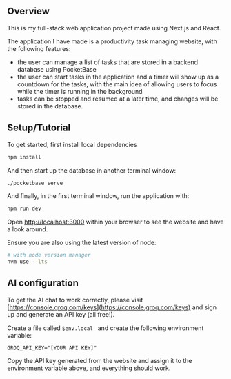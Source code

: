 ## Overview

This is my full-stack web application project made using Next.js and React. 

The application I have made is a productivity task managing website, with the following features:
  - the user can manage a list of tasks that are stored in a backend database using PocketBase
  - the user can start tasks in the application and a timer will show up as a countdown for the tasks, with the main idea of allowing users to focus while the timer is running in the background
  - tasks can be stopped and resumed at a later time, and changes will be stored in the database.

## Setup/Tutorial

To get started, first install local dependencies

```bash
npm install
```

And then start up the database in another terminal window:

```bash
./pocketbase serve
```

And finally, in the first terminal window, run the application with:

```bash
npm run dev
```

Open [http://localhost:3000](http://localhost:3000) within your browser to see the website and have a look around.

Ensure you are also using the latest version of node:

```bash
# with node version manager
nvm use --lts
```

## AI configuration

To get the AI chat to work correctly, please visit [https://console.groq.com/keys](https://console.groq.com/keys) and sign up and generate an API key (all free!). 

Create a file called ```$env.local ``` and create the following environment variable:

```GROQ_API_KEY="[YOUR API KEY]"```

Copy the API key generated from the website and assign it to the environment variable above, and everything should work.


